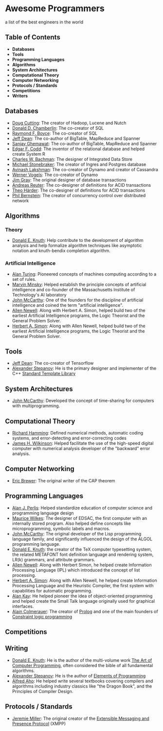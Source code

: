 # Awesome Programmers

a list of the best engineers in the world

## Table of Contents

- **Databases**
- **Tools**
- **Programming Languages**
- **Algorithms**
- **System Architectures**
- **Computational Theory**
- **Computer Networking**
- **Protocols / Standards**
- **Competitions**
- **Writers**

## Databases
- [Doug Cutting](https://en.wikipedia.org/wiki/Doug_Cutting): The creator of Hadoop, Lucene and Nutch
- [Donald D. Chamberlin](https://en.wikipedia.org/wiki/Donald_D._Chamberlin): The co-creator of SQL
- [Raymond F. Boyce](https://en.wikipedia.org/wiki/Raymond_F._Boyce): The co-creator of SQL
- [Jeff Dean](https://en.wikipedia.org/wiki/Jeff_Dean_(computer_scientist)): The co-author of BigTable, MapReduce and Spanner
- [Sanjay Ghemawat](http://research.google.com/pubs/SanjayGhemawat.html): The co-author of BigTable, MapReduce and Spanner
- [Edgar F. Codd](https://en.wikipedia.org/wiki/Edgar_F._Codd): The inventor of the relational database and helped create System R
- [Charles W. Bachman](https://en.wikipedia.org/wiki/Charles_Bachman): The designer of Integrated Data Store
- [Michael Stonebraker](https://en.wikipedia.org/wiki/Michael_Stonebraker): The creator of Ingres and Postgres database
- [Avinash Lakshman](https://www.linkedin.com/in/avinashlakshman): The co-creator of Dynamo and creator of Cassandra
- [Werner Vogels](https://en.wikipedia.org/wiki/Werner_Vogels): The co-creator of Dynamo
- [Jim Gray](https://en.wikipedia.org/wiki/Jim_Gray_(computer_scientist)): The original designer of database transactions
- [Andreas Reuter](https://en.wikipedia.org/wiki/Andreas_Reuter): The co-designer of definitions for ACID transactions
- [Theo Härder](https://en.wikipedia.org/wiki/Theo_H%C3%A4rder): The co-designer of definitions for ACID transactions
- [Phil Bernstein](https://www.microsoft.com/en-us/research/people/philbe/): The creator of concurrency control over distributed network

## Algorithms

### Theory
- [Donald E. Knuth](https://en.wikipedia.org/wiki/Donald_Knuth): Help contribute to the development of algorithm analysis and help formalize algorithm techniques like asymptotic notation and knuth-bendix completion algorithm.

### Artificial Intelligence
- [Alan Turing](https://en.wikipedia.org/wiki/Alan_Turing): Pioneered concepts of machines computing according to a set of rules.
- [Marvin Minsky](https://en.wikipedia.org/wiki/Marvin_Minsky): Helped establish the principle concepts of artificial intelligence and co-founder of the Massachusetts Institute of Technology's AI laboratory
- [John McCarthy](https://en.wikipedia.org/wiki/John_McCarthy_(computer_scientist)): One of the founders for the discipline of artificial intelligence and coined the term "artificial intelligence".
- [Allen Newell](https://en.wikipedia.org/wiki/Allen_Newell): Along with Herbert A. Simon, helped build two of the earliest Artificial Intelligence programs, the Logic Theorist and the General Problem Solver.
- [Herbert A. Simon](https://en.wikipedia.org/wiki/Herbert_A._Simon): Along with Allen Newell, helped build two of the earliest Artificial Intelligence programs, the Logic Theorist and the General Problem Solver.

## Tools
- [Jeff Dean](https://en.wikipedia.org/wiki/Jeff_Dean_(computer_scientist)): The co-creator of Tensorflow
- [Alexander Stepanov](https://en.wikipedia.org/wiki/Alexander_Stepanov): He is the primary designer and implementer of the C++ [Standard Template Library](https://en.wikipedia.org/wiki/Standard_Template_Library)

## System Architectures
- [John McCarthy](https://en.wikipedia.org/wiki/John_McCarthy_(computer_scientist)): Developed the concept of time-sharing for computers with multiprogramming.

## Computational Theory
- [Richard Hamming](https://en.wikipedia.org/wiki/Richard_Hamming): Defined numerical methods, automatic coding systems, and error-detecting and error-correcting codes
- [James H. Wilkinson](https://en.wikipedia.org/wiki/James_H._Wilkinson): Helped facilitate the use of the high-speed digital computer with numerical analysis developer of the "backward" error analysis.

## Computer Networking
- [Eric Brewer](https://en.wikipedia.org/wiki/Eric_Brewer_(scientist)): The original writer of the CAP theorem

## Programming Languages
- [Alan J. Perlis](http://history.computer.org/pioneers/perlis.html): Helped standardize education of computer science and programming language design
- [Maurice Wilkes](https://en.wikipedia.org/wiki/Maurice_Wilkes): The designer of EDSAC, the first computer with an internally stored program.  Also helped define concepts like microprogramming, symbolic labels and macros.
- [John McCarthy](https://en.wikipedia.org/wiki/John_McCarthy_(computer_scientist)): The original developer of the Lisp programming language family, and significantly influenced the design of the ALGOL programming language.
- [Donald E. Knuth](https://en.wikipedia.org/wiki/Donald_Knuth): the creator of the TeX computer typesetting system, the related METAFONT font definition language and rendering system, LR(k) grammars, and attribute grammars.
- [Allen Newell](https://en.wikipedia.org/wiki/Allen_Newell): Along with Herbert Simon, he helped create Information Processing Language (IPL) which introduced the concept of list processing.
- [Herbert A. Simon](https://en.wikipedia.org/wiki/Herbert_A._Simon): Along with Allen Newell, he helped create Information Processing Language and the Heuristic Compiler, the first system with capabilities for automatic programming.
- [Alan Kay](https://en.wikipedia.org/wiki/Alan_Kay): He helped pioneer the idea of object-oriented programming and helped create the Small Talk language originally used for graphical interfaces.
- [Alain Colmerauer](https://en.wikipedia.org/wiki/Alain_Colmerauer): The creator of [Prolog](https://en.wikipedia.org/wiki/Prolog) and one of the main founders of [Constraint logic programming](https://en.wikipedia.org/wiki/Constraint_logic_programming)

## Competitions

## Writing
- [Donald E. Knuth](https://en.wikipedia.org/wiki/Donald_Knuth): He is the author of the multi-volume work [The Art of Computer Programming](https://en.wikipedia.org/wiki/The_Art_of_Computer_Programming), often considered the bible of all fundamental algorithms.
- [Alexander Stepanov](https://en.wikipedia.org/wiki/Alexander_Stepanov): He is the author of [Elements of Programming](http://www.elementsofprogramming.com/)
- [Alfred Aho](https://en.wikipedia.org/wiki/Alfred_Aho): He helped write several textbooks covering compilers and algorithms including industry classics like "the Dragon Book", and the Principles of Compiler Design.

## Protocols / Standards
- [Jeremie Miller](https://en.wikipedia.org/wiki/Jeremie_Miller): The original creator of the [Extensible Messaging and Presence Protocol](https://en.wikipedia.org/wiki/XMPP) (XMPP)
